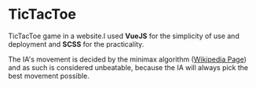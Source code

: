 # TicTacToe
TicTacToe game in a website.I used **VueJS** for the simplicity of use and deployment and **SCSS** for the practicality.

The IA's movement is decided by the minimax algorithm ([Wikipedia Page](https://en.wikipedia.org/wiki/Minimax)) and as such is considered unbeatable, because the IA will always pick the best movement possible.



